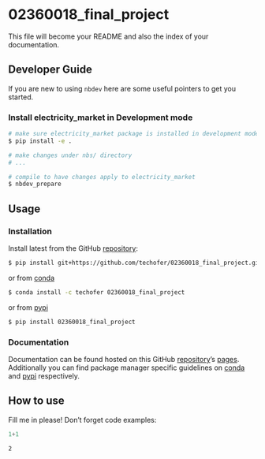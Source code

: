 # 02360018_final_project


<!-- WARNING: THIS FILE WAS AUTOGENERATED! DO NOT EDIT! -->

This file will become your README and also the index of your
documentation.

## Developer Guide

If you are new to using `nbdev` here are some useful pointers to get you
started.

### Install electricity_market in Development mode

``` sh
# make sure electricity_market package is installed in development mode
$ pip install -e .

# make changes under nbs/ directory
# ...

# compile to have changes apply to electricity_market
$ nbdev_prepare
```

## Usage

### Installation

Install latest from the GitHub
[repository](https://github.com/techofer/02360018_final_project):

``` sh
$ pip install git+https://github.com/techofer/02360018_final_project.git
```

or from [conda](https://anaconda.org/techofer/02360018_final_project)

``` sh
$ conda install -c techofer 02360018_final_project
```

or from [pypi](https://pypi.org/project/02360018_final_project/)

``` sh
$ pip install 02360018_final_project
```

### Documentation

Documentation can be found hosted on this GitHub
[repository](https://github.com/techofer/02360018_final_project)’s
[pages](https://techofer.github.io/02360018_final_project/).
Additionally you can find package manager specific guidelines on
[conda](https://anaconda.org/techofer/02360018_final_project) and
[pypi](https://pypi.org/project/02360018_final_project/) respectively.

## How to use

Fill me in please! Don’t forget code examples:

``` python
1+1
```

    2
